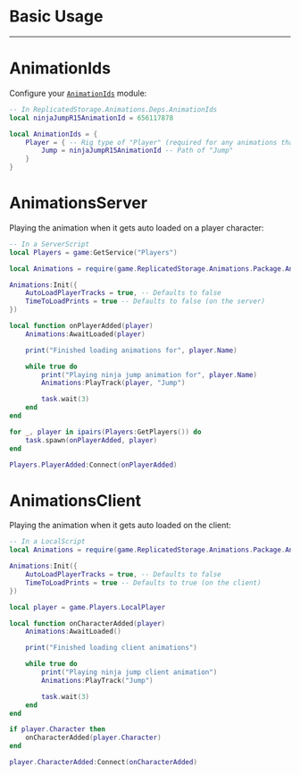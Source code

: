 # Basic Usage

---

# AnimationIds
Configure your [`AnimationIds`](/api/AnimationIds) module:
```lua
-- In ReplicatedStorage.Animations.Deps.AnimationIds
local ninjaJumpR15AnimationId = 656117878

local AnimationIds = {
    Player = { -- Rig type of "Player" (required for any animations that will run on player characters)
        Jump = ninjaJumpR15AnimationId -- Path of "Jump"
    }
}
```
# AnimationsServer
Playing the animation when it gets auto loaded on a player character:
```lua
-- In a ServerScript
local Players = game:GetService("Players")

local Animations = require(game.ReplicatedStorage.Animations.Package.AnimationsServer)

Animations:Init({
    AutoLoadPlayerTracks = true, -- Defaults to false
    TimeToLoadPrints = true -- Defaults to false (on the server)
})

local function onPlayerAdded(player)
    Animations:AwaitLoaded(player)

    print("Finished loading animations for", player.Name)

    while true do
        print("Playing ninja jump animation for", player.Name)
        Animations:PlayTrack(player, "Jump")

        task.wait(3)
    end
end

for _, player in ipairs(Players:GetPlayers()) do
    task.spawn(onPlayerAdded, player)
end

Players.PlayerAdded:Connect(onPlayerAdded)
```

# AnimationsClient
Playing the animation when it gets auto loaded on the client:
```lua
-- In a LocalScript
local Animations = require(game.ReplicatedStorage.Animations.Package.AnimationsClient)

Animations:Init({
    AutoLoadPlayerTracks = true, -- Defaults to false
    TimeToLoadPrints = true -- Defaults to true (on the client)
})

local player = game.Players.LocalPlayer

local function onCharacterAdded(player)
    Animations:AwaitLoaded()

    print("Finished loading client animations")

    while true do
        print("Playing ninja jump client animation")
        Animations:PlayTrack("Jump")

        task.wait(3)
    end
end

if player.Character then
    onCharacterAdded(player.Character)
end

player.CharacterAdded:Connect(onCharacterAdded)
```